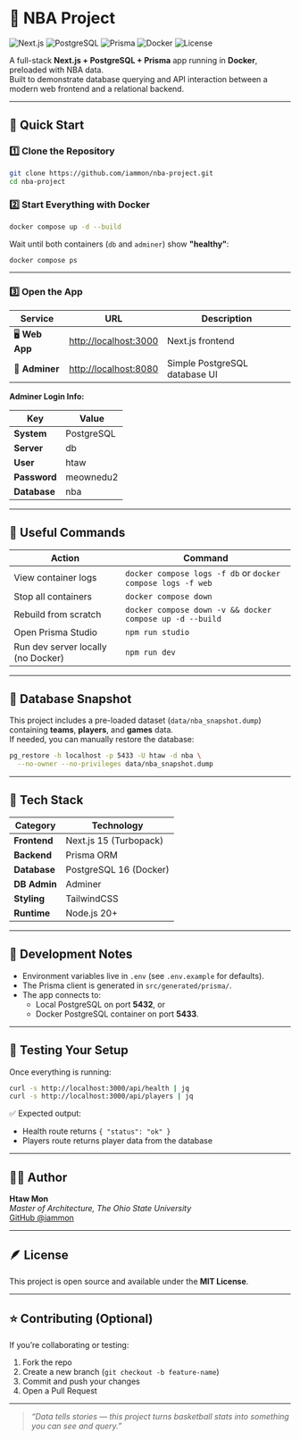 # 🏀 NBA Project

![Next.js](https://img.shields.io/badge/Next.js-15.5.4-black?logo=nextdotjs)
![PostgreSQL](https://img.shields.io/badge/PostgreSQL-16-blue?logo=postgresql)
![Prisma](https://img.shields.io/badge/Prisma-ORM-2D3748?logo=prisma)
![Docker](https://img.shields.io/badge/Docker-Compose-2496ED?logo=docker)
![License](https://img.shields.io/badge/license-MIT-green)

A full-stack **Next.js + PostgreSQL + Prisma** app running in **Docker**, preloaded with NBA data.  
Built to demonstrate database querying and API interaction between a modern web frontend and a relational backend.

---

## 🚀 Quick Start

### 1️⃣ Clone the Repository

```bash
git clone https://github.com/iammon/nba-project.git
cd nba-project
```

### 2️⃣ Start Everything with Docker

```bash
docker compose up -d --build
```

Wait until both containers (`db` and `adminer`) show **"healthy"**:

```bash
docker compose ps
```

---

### 3️⃣ Open the App

| Service | URL | Description |
|----------|-----|-------------|
| 🖥️ **Web App** | [http://localhost:3000](http://localhost:3000) | Next.js frontend |
| 🧭 **Adminer** | [http://localhost:8080](http://localhost:8080) | Simple PostgreSQL database UI |

**Adminer Login Info:**

| Key | Value |
|-----|-------|
| **System** | PostgreSQL |
| **Server** | db |
| **User** | htaw |
| **Password** | meownedu2 |
| **Database** | nba |

---

## 🧠 Useful Commands

| Action | Command |
|--------|----------|
| View container logs | `docker compose logs -f db` or `docker compose logs -f web` |
| Stop all containers | `docker compose down` |
| Rebuild from scratch | `docker compose down -v && docker compose up -d --build` |
| Open Prisma Studio | `npm run studio` |
| Run dev server locally (no Docker) | `npm run dev` |

---

## 💾 Database Snapshot

This project includes a pre-loaded dataset (`data/nba_snapshot.dump`) containing **teams**, **players**, and **games** data.  
If needed, you can manually restore the database:

```bash
pg_restore -h localhost -p 5433 -U htaw -d nba \
  --no-owner --no-privileges data/nba_snapshot.dump
```

---

## 🧩 Tech Stack

| Category | Technology |
|-----------|-------------|
| **Frontend** | Next.js 15 (Turbopack) |
| **Backend** | Prisma ORM |
| **Database** | PostgreSQL 16 (Docker) |
| **DB Admin** | Adminer |
| **Styling** | TailwindCSS |
| **Runtime** | Node.js 20+ |

---

## 🧰 Development Notes

- Environment variables live in `.env` (see `.env.example` for defaults).  
- The Prisma client is generated in `src/generated/prisma/`.  
- The app connects to:
  - Local PostgreSQL on port **5432**, or  
  - Docker PostgreSQL container on port **5433**.

---

## 🧪 Testing Your Setup

Once everything is running:

```bash
curl -s http://localhost:3000/api/health | jq
curl -s http://localhost:3000/api/players | jq
```

✅ Expected output:  
- Health route returns `{ "status": "ok" }`  
- Players route returns player data from the database

---

## 🧑‍💻 Author

**Htaw Mon**  
_Master of Architecture, The Ohio State University_  
[GitHub @iammon](https://github.com/iammon)

---

## 🪶 License

This project is open source and available under the **MIT License**.

---

## ⭐ Contributing (Optional)

If you’re collaborating or testing:
1. Fork the repo  
2. Create a new branch (`git checkout -b feature-name`)  
3. Commit and push your changes  
4. Open a Pull Request  

---

> _“Data tells stories — this project turns basketball stats into something you can see and query.”_
